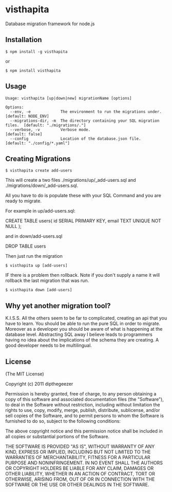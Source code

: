 # visthapita

Database migration framework for node.js

## Installation

    $ npm install -g visthapita
or

    $ npm install visthapita

## Usage

```
Usage: visthapita [up|down|new] migrationName [options]

Options:
  --env, -e             The environment to run the migrations under.    [default: NODE_ENV]
  --migrations-dir, -m  The directory containing your SQL migration files.  [default: "./migrations/."]
  --verbose, -v         Verbose mode.                                   [default: false]
  --config              Location of the database.json file.             [default: "./config/*.yaml"]

```

## Creating Migrations

    $ visthapita create add-users

This will create a two files ./migrations/up/<datestamp>_add-users.sql and ./migrations/down/<datestamp>_add-users.sql.

All you have to do is populate these with your SQL Command and you are ready to migrate.

For example in up/add-users.sql:

CREATE TABLE users( id SERIAL PRIMARY KEY, email TEXT UNIQUE NOT NULL );

and in down/add-users.sql

DROP TABLE users

Then just run the migration

    $ visthapita up [add-users]

IF there is a problem then rollback. Note if you don't supply a name it will rollback the last migration that was run.

    $ visthapita down [add-users]

## Why yet another migration tool?

K.I.S.S.
All the others seem to be far to complicated, creating an api that you have to learn. You should be able to
run the pure SQL in order to migrate. Moreover as a developer you should be aware of what is happening
at the database level. Abstracting SQL away I believe leads to programmers having no idea about the
implications of the schema they are creating. A good developer needs to be multilingual.


## License

(The MIT License)

Copyright (c) 2011 dipthegeezer

Permission is hereby granted, free of charge, to any person obtaining
a copy of this software and associated documentation files (the
"Software"), to deal in the Software without restriction, including
without limitation the rights to use, copy, modify, merge, publish,
distribute, sublicense, and/or sell copies of the Software, and to
permit persons to whom the Software is furnished to do so, subject to
the following conditions:

The above copyright notice and this permission notice shall be
included in all copies or substantial portions of the Software.

THE SOFTWARE IS PROVIDED "AS IS", WITHOUT WARRANTY OF ANY KIND,
EXPRESS OR IMPLIED, INCLUDING BUT NOT LIMITED TO THE WARRANTIES OF
MERCHANTABILITY, FITNESS FOR A PARTICULAR PURPOSE AND
NONINFRINGEMENT. IN NO EVENT SHALL THE AUTHORS OR COPYRIGHT HOLDERS BE
LIABLE FOR ANY CLAIM, DAMAGES OR OTHER LIABILITY, WHETHER IN AN ACTION
OF CONTRACT, TORT OR OTHERWISE, ARISING FROM, OUT OF OR IN CONNECTION
WITH THE SOFTWARE OR THE USE OR OTHER DEALINGS IN THE SOFTWARE.

